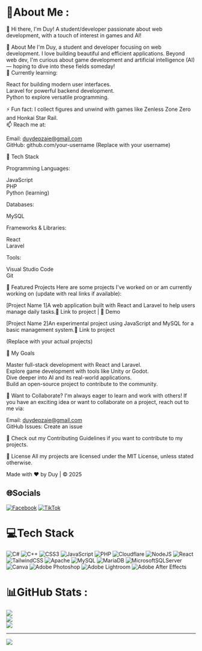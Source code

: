 # 💫About Me :
👋 Hi there, I'm Duy!
A student/developer passionate about web development, with a touch of interest in games and AI!

📖 About Me
I'm Duy, a student and developer focusing on web development. I love building beautiful and efficient applications. Beyond web dev, I'm curious about game development and artificial intelligence (AI) — hoping to dive into these fields someday!  
🌱 Currently learning:  

React for building modern user interfaces.  
Laravel for powerful backend development.  
Python to explore versatile programming.

⚡ Fun fact: I collect figures and unwind with games like Zenless Zone Zero and Honkai Star Rail.  
📫 Reach me at:  

Email: duydepzaie@gmail.com  
GitHub: github.com/your-username (Replace with your username)


🔧 Tech Stack

Programming Languages:  

JavaScript  
PHP  
Python (learning)


Databases:  

MySQL


Frameworks & Libraries:  

React  
Laravel


Tools:  

Visual Studio Code  
Git




🚀 Featured Projects
Here are some projects I've worked on or am currently working on (update with real links if available):

[Project Name 1]A web application built with React and Laravel to help users manage daily tasks.🔗 Link to project | 🌟 Demo

[Project Name 2]An experimental project using JavaScript and MySQL for a basic management system.🔗 Link to project


(Replace with your actual projects)

🌟 My Goals

Master full-stack development with React and Laravel.  
Explore game development with tools like Unity or Godot.  
Dive deeper into AI and its real-world applications.  
Build an open-source project to contribute to the community.


🤝 Want to Collaborate?
I'm always eager to learn and work with others! If you have an exciting idea or want to collaborate on a project, reach out to me via:  

Email: duydepzaie@gmail.com  
GitHub Issues: Create an issue

📜 Check out my Contributing Guidelines if you want to contribute to my projects.

📄 License
All my projects are licensed under the MIT License, unless stated otherwise.


  Made with ❤️ by Duy | © 2025
  
    
  
  
    
  


## 🌐Socials
[![Facebook](https://img.shields.io/badge/Facebook-%231877F2.svg?logo=Facebook&logoColor=white)](https://www.facebook.com/nguyen.duy.53378/) [![TikTok](https://img.shields.io/badge/TikTok-%23000000.svg?logo=TikTok&logoColor=white)](https://tiktok.com/@Fugue) 

# 💻Tech Stack
![C#](https://img.shields.io/badge/c%23-%23239120.svg?style=for-the-badge&logo=c-sharp&logoColor=white) ![C++](https://img.shields.io/badge/c++-%2300599C.svg?style=for-the-badge&logo=c%2B%2B&logoColor=white) ![CSS3](https://img.shields.io/badge/css3-%231572B6.svg?style=for-the-badge&logo=css3&logoColor=white) ![JavaScript](https://img.shields.io/badge/javascript-%23323330.svg?style=for-the-badge&logo=javascript&logoColor=%23F7DF1E) ![PHP](https://img.shields.io/badge/php-%23777BB4.svg?style=for-the-badge&logo=php&logoColor=white) ![Cloudflare](https://img.shields.io/badge/Cloudflare-F38020?style=for-the-badge&logo=Cloudflare&logoColor=white) ![NodeJS](https://img.shields.io/badge/node.js-6DA55F?style=for-the-badge&logo=node.js&logoColor=white) ![React](https://img.shields.io/badge/react-%2320232a.svg?style=for-the-badge&logo=react&logoColor=%2361DAFB) ![TailwindCSS](https://img.shields.io/badge/tailwindcss-%2338B2AC.svg?style=for-the-badge&logo=tailwind-css&logoColor=white) ![Apache](https://img.shields.io/badge/apache-%23D42029.svg?style=for-the-badge&logo=apache&logoColor=white) ![MySQL](https://img.shields.io/badge/mysql-%2300f.svg?style=for-the-badge&logo=mysql&logoColor=white) ![MariaDB](https://img.shields.io/badge/MariaDB-003545?style=for-the-badge&logo=mariadb&logoColor=white) ![MicrosoftSQLServer](https://img.shields.io/badge/Microsoft%20SQL%20Sever-CC2927?style=for-the-badge&logo=microsoft%20sql%20server&logoColor=white) ![Canva](https://img.shields.io/badge/Canva-%2300C4CC.svg?style=for-the-badge&logo=Canva&logoColor=white) ![Adobe Photoshop](https://img.shields.io/badge/adobephotoshop-%2331A8FF.svg?style=for-the-badge&logo=adobephotoshop&logoColor=white) ![Adobe Lightroom](https://img.shields.io/badge/Adobe%20Lightroom-31A8FF.svg?style=for-the-badge&logo=Adobe%20Lightroom&logoColor=white) ![Adobe After Effects](https://img.shields.io/badge/Adobe%20After%20Effects-9999FF.svg?style=for-the-badge&logo=Adobe%20After%20Effects&logoColor=white)
# 📊GitHub Stats :
![](https://github-readme-stats.vercel.app/api?username=AcheronRequiem&theme=radical&hide_border=false&include_all_commits=false&count_private=false)<br/>
![](https://github-readme-streak-stats.herokuapp.com/?user=AcheronRequiem&theme=radical&hide_border=false)<br/>
![](https://github-readme-stats.vercel.app/api/top-langs/?username=AcheronRequiem&theme=radical&hide_border=false&include_all_commits=false&count_private=false&layout=compact)

---
[![](https://visitcount.itsvg.in/api?id=AcheronRequiem&icon=0&color=0)](https://visitcount.itsvg.in)
